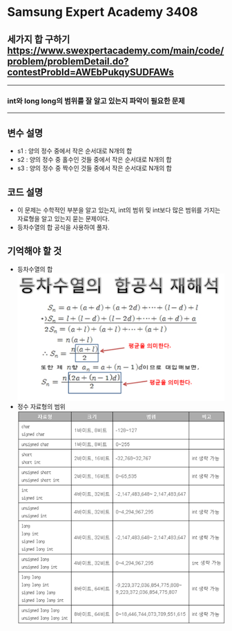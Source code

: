 Samsung Expert Academy 3408
=============
세가지 합 구하기 <https://www.swexpertacademy.com/main/code/problem/problemDetail.do?contestProbId=AWEbPukqySUDFAWs>
---------------
- - -
### int와 long long의 범위를 잘 알고 있는지 파악이 필요한 문제
- - -
## 변수 설명
- s1 : 양의 정수 중에서 작은 순서대로 N개의 합
- s2 : 양의 정수 중 홀수인 것들 중에서 작은 순서대로 N개의 합
- s3 : 양의 정수 중 짝수인 것들 중에서 작은 순서대로 N개의 합
## 코드 설명
- 이 문제는 수학적인 부분을 알고 있는지, int의 범위 및 int보다 많은 범위를 가지는 자료형을 알고 있는지 묻는 문제이다.
- 등차수열의 합 공식을 사용하여 풀자.
## 기억해야 할 것
- 등차수열의 합  
![등차수열](./img/등차수열.png "등차수열 공식")
- 정수 자료형의 범위  
![자료형](./img/자료형범위.png "정수 자료형의 범위")
